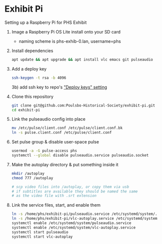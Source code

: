 # Exhibit Pi
Setting up a Raspberry Pi for PHS Exhibit

1) Image a Raspberry Pi OS Lite install onto your SD card
      - naming scheme is phs-exhib-0.lan, username=phs
2) Install dependencies
   ```bash
   apt update && apt upgrade && apt install vlc emacs git pulseaudio
   ```
3) Add a deploy key
   ```bash
   ssh-keygen -t rsa -b 4096
   ```
   3b) add ssh key to repo's ["Deploy keys" setting](https://github.com/Poulsbo-Historical-Society/exhibit-pi/settings/keys)
   
3) Clone this repository
   ```bash
   git clone git@github.com:Poulsbo-Historical-Society/exhibit-pi.git
   cd exhibit-pi
   ```
4) Link the pulseaudio config into place
   ```bash
   mv /etc/pulse/client.conf /etc/pulse/client.conf.bk
   ln -s pulse.client.conf /etc/pulse/client.conf
   ```
5) Set pulse group & disable user-space pulse
   ```bash
   usermod -a -G pulse-access phs
   systemctl --global disable pulseaudio.service pulseaudio.socket
   ```
5) Make the autoplay directory & put something inside it
   ```bash
   mkdir /autoplay
   chmod 777 /autoplay

   # scp video files into /autoplay, or copy them via usb
   # if subtitles are available they should be named the same
   # as the video file with .srt extension
   
   ```
6) Link the service files, start, and enable them
   ```bash
   ln -s /home/phs/exhibit-pi/pulseaudio.service /etc/systemd/system/.
   ln -s /home/phs/exhibit-pi/vlc-autoplay.service /etc/systemd/system/.
   systemctl enable /etc/systemd/system/pulseaudio.service
   systemctl enable /etc/systemd/system/vlc-autoplay.service
   systemctl start pulseaudio
   systemctl start vlc-autoplay
   ```
